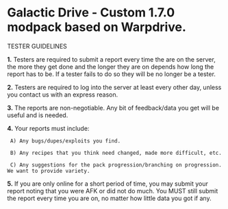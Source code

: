 # Galactic Drive - Custom 1.7.0 modpack based on Warpdrive.

TESTER GUIDELINES

**1.** Testers are required to submit a report every time the are on the server, the more they get done and the longer they are on depends how long the report has to be. If a tester fails to do so they will be no longer be a tester.

**2.** Testers are required to log into the server at least every other day, unless you contact us with an express reason.

**3.** The reports are non-negotiable. Any bit of feedback/data you get will be useful and is needed.

**4.** Your reports must include:

     A) Any bugs/dupes/exploits you find.
     
     B) Any recipes that you think need changed, made more difficult, etc.
     
     C) Any suggestions for the pack progression/branching on progression. We want to provide variety.

**5.** If you are only online for a short period of time, you may submit your report noting that you were AFK or did not do much. You MUST still submit the report every time you are on, no matter how little data you got if any.
